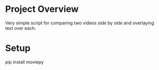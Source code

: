 # Project Overview
Very simple script for comparing two videos side by side and overlaying text over each.

# Setup
pip install moviepy

